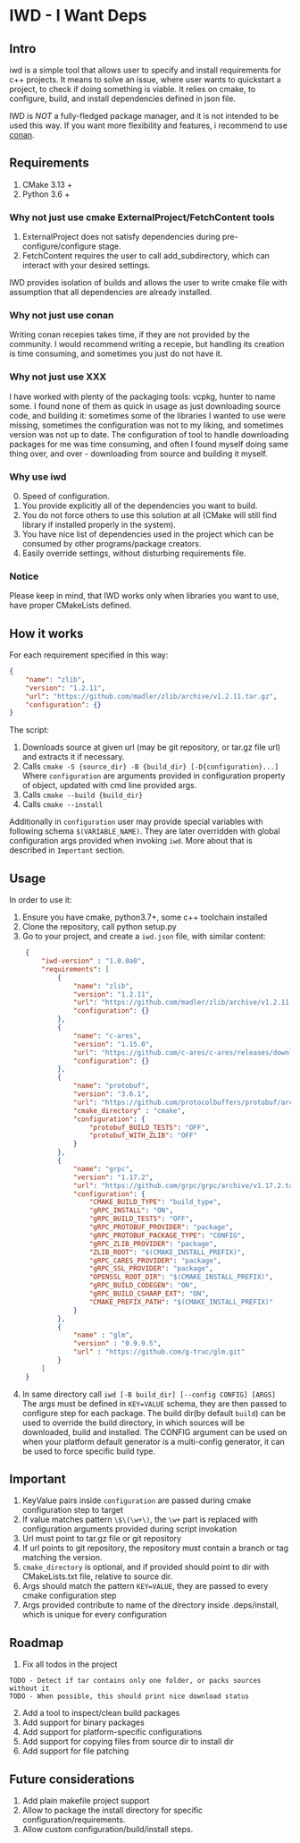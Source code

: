 # IWD - I Want Deps

## Intro

iwd is a simple tool that allows user to specify and install requirements for c++ projects.
It means to solve an issue, where user wants to quickstart a project, to check if doing something is viable.
It relies on cmake, to configure, build, and install dependencies defined in json file.

IWD is *NOT* a fully-fledged package manager, and it is not intended to be used this way.
If you want more flexibility and features, i recommend to use [conan](https://conan.io/).

## Requirements

1. CMake 3.13 +
2. Python 3.6 +

### Why not just use cmake ExternalProject/FetchContent tools

1. ExternalProject does not satisfy dependencies during pre-configure/configure stage.
2. FetchContent requires the user to call add_subdirectory, which can interact with your desired settings.

IWD provides isolation of builds and allows the user to write cmake file with assumption that all
dependencies are already installed.

### Why not just use conan

Writing conan recepies takes time, if they are not provided by the community.
I would recommend writing a recepie, but handling its creation is time consuming, and sometimes you just do not have it.

### Why not just use XXX

I have worked with plenty of the packaging tools: vcpkg, hunter to name some.
I found none of them as quick in usage as just downloading source code, and building it:
sometimes some of the libraries I wanted to use were missing, sometimes the configuration was not to my liking, and sometimes
version was not up to date. The configuration of tool to handle downloading packages for me was time consuming, and often
I found myself doing same thing over, and over - downloading from source and building it myself.

### Why use iwd

0. Speed of configuration.
1. You provide explicitly all of the dependencies you want to build.
2. You do not force others to use this solution at all (CMake will still find library if installed properly in the system).
3. You have nice list of dependencies used in the project which can be consumed by other programs/package creators.
4. Easily override settings, without disturbing requirements file.

### Notice
Please keep in mind, that IWD works only when libraries you want to use, have proper CMakeLists
defined.

## How it works

For each requirement specified in this way:
```json
{
    "name": "zlib",
    "version": "1.2.11",
    "url": "https://github.com/madler/zlib/archive/v1.2.11.tar.gz",
    "configuration": {}
}
```
The script:
1. Downloads source at given url (may be git repository, or tar.gz file url) and extracts it if necessary.
2. Calls `cmake -S {source_dir} -B {build_dir} [-D{configuration}...]`
Where `configuration` are arguments provided in configuration property of object, updated with cmd line provided args.
3. Calls `cmake --build {build_dir}`
4. Calls `cmake --install`

Additionally in `configuration` user may provide special variables with following schema
`$(VARIABLE_NAME)`. They are later overridden with global configuration args provided when invoking
`iwd`. More about that is described in `Important` section.

## Usage

In order to use it:

1. Ensure you have cmake, python3.7+, some c++ toolchain installed
2. Clone the repository, call python setup.py
3. Go to your project, and create a `iwd.json` file, with similar content:
```json
    {
        "iwd-version" : "1.0.0a0",
        "requirements": [
            {
                "name": "zlib",
                "version": "1.2.11",
                "url": "https://github.com/madler/zlib/archive/v1.2.11.tar.gz",
                "configuration": {}
            },
            {
                "name": "c-ares",
                "version": "1.15.0",
                "url": "https://github.com/c-ares/c-ares/releases/download/cares-1_15_0/c-ares-1.15.0.tar.gz",
                "configuration": {}
            },
            {
                "name": "protobuf",
                "version": "3.6.1",
                "url": "https://github.com/protocolbuffers/protobuf/archive/v3.6.1.tar.gz",
                "cmake_directory" : "cmake",
                "configuration": {
                    "protobuf_BUILD_TESTS": "OFF",
                    "protobuf_WITH_ZLIB": "OFF"
                }
            },
            {
                "name": "grpc",
                "version": "1.17.2",
                "url": "https://github.com/grpc/grpc/archive/v1.17.2.tar.gz",
                "configuration": {
                    "CMAKE_BUILD_TYPE": "build_type",
                    "gRPC_INSTALL": "ON",
                    "gRPC_BUILD_TESTS": "OFF",
                    "gRPC_PROTOBUF_PROVIDER": "package",
                    "gRPC_PROTOBUF_PACKAGE_TYPE": "CONFIG",
                    "gRPC_ZLIB_PROVIDER": "package",
                    "ZLIB_ROOT": "$(CMAKE_INSTALL_PREFIX)",
                    "gRPC_CARES_PROVIDER": "package",
                    "gRPC_SSL_PROVIDER": "package",
                    "OPENSSL_ROOT_DIR": "$(CMAKE_INSTALL_PREFIX)",
                    "gRPC_BUILD_CODEGEN": "ON",
                    "gRPC_BUILD_CSHARP_EXT": "ON",
                    "CMAKE_PREFIX_PATH": "$(CMAKE_INSTALL_PREFIX)"
                }
            },
            {
                "name" : "glm",
                "version" : "0.9.9.5",
                "url" : "https://github.com/g-truc/glm.git"
            }
        ]
    }
```
4. In same directory call `iwd [-B build_dir] [--config CONFIG] [ARGS]`
The args must be defined in `KEY=VALUE` schema, they are then passed to configure step for each package.
The build dir(by default `build`) can be used to override the build directory, in which sources will be downloaded, build and
installed.
The CONFIG argument can be used on when your platform default generator is a multi-config generator,
it can be used to force specific build type.

## Important

1. KeyValue pairs inside `configuration` are passed during cmake configuration step to target
2. If value matches pattern `\$\(\w+\)`, the `\w+` part is replaced with configuration arguments provided during script invokation
3. Url must point to tar.gz file or git repository
4. If url points to git repository, the repository must contain a branch or tag matching the version.
5. `cmake_directory` is optional, and if provided should point to dir with CMakeLists.txt file, relative to source dir.
6. Args should match the pattern `KEY=VALUE`, they are passed to every cmake configuration step
7. Args provided contribute to name of the directory inside .deps/install, which is unique for every configuration


## Roadmap

1. Fix all todos in the project
```
TODO - Detect if tar contains only one folder, or packs sources without it
TODO - When possible, this should print nice download status
```
2. Add a tool to inspect/clean build packages
3. Add support for binary packages
4. Add support for platform-specific configurations
5. Add support for copying files from source dir to install dir
6. Add support for file patching

## Future considerations

1. Add plain makefile project support
2. Allow to package the install directory for specific configuration/requirements.
3. Allow custom configuration/build/install steps.
